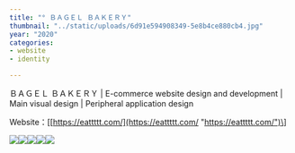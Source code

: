 ```yaml
---
title: "° ＢＡＧＥＬ ＢＡＫＥＲＹ"
thumbnail: "../static/uploads/6d91e594908349-5e8b4ce880cb4.jpg"
year: "2020"
categories:
- website
- identity

---
```

ＢＡＧＥＬ ＢＡＫＥＲＹ | E-commerce website design and development | Main visual design | Peripheral application design

Website：\[[https://eattttt.com/](https://eattttt.com/ "https://eattttt.com/")\]

![](https://mir-s3-cdn-cf.behance.net/project_modules/fs/56f4a094908349.5e8aef0f9c0f1.png)![](https://mir-s3-cdn-cf.behance.net/project_modules/fs/6d91e594908349.5e8b4ce880cb4.jpg)![](https://mir-s3-cdn-cf.behance.net/project_modules/fs/be6fff94908349.5ec4a0cc686f5.jpeg)![](https://mir-s3-cdn-cf.behance.net/project_modules/fs/d6636694908349.5ec4a0cc67c81.jpeg)![](https://mir-s3-cdn-cf.behance.net/project_modules/fs/be100a94908349.5e8bf2303bd89.jpeg)